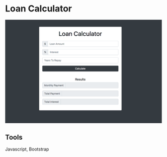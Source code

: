 # Loan Calculator

<p align="center">
  <img src="img/desktop-preview.png">
</p>

## Tools

Javascript, Bootstrap

